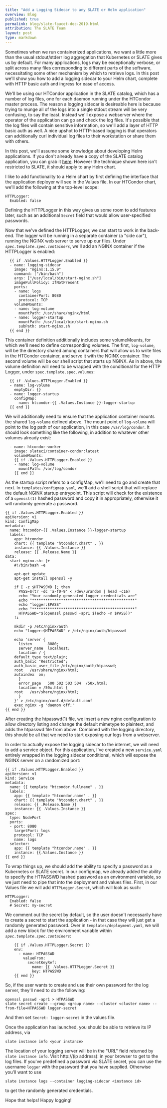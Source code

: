 ```yaml
---
title: "Add a Logging Sidecar to any SLATE or Helm application"
overview: Blog
published: true
permalink: blog/slate-faucet-dec-2019.html
attribution: The SLATE Team
layout: post
type: markdown
---
```


Sometimes when we run containerized applications, we want a little more than
the usual stdout/stderr log aggregation that Kubernetes or SLATE gives us by
default.  For many applications, logs may be exceptionally verbose, or split
across many files corresponding to different parts of the software,
necessitating some other mechanism by which to retrieve logs. In this post
we'll show you how to add a logging sidecar to your Helm chart, complete with
HTTP basic auth and ingress for ease of access. 
<!--end_excerpt-->

We'll be using our HTCondor application in the SLATE catalog, which has a
number of log files, one for each daemon running under the HTCondor master
process. The reason a logging sidecar is desireable here is because trying to
munge all of the logs into a single stdout stream will be very confusing, to
say the least. Instead we'll expose a webserver where the operator of the
application can go and check the log files. It's possible that the log files
will contain sensitive information, so we'll add a layer of HTTP basic auth as
well. A nice upshot to HTTP-based logging is that operators can additionally
curl individual log files to their workstation or share them with others.

In this post, we'll assume some knowledge about developing Helm applications.
If you don't already have a copy of the SLATE catalog application, you can grab
it [here](https://github.com/slateci/slate-catalog). However the technique
shown here isn't restricted to SLATE, it should apply to any Helm chart.

I like to add functionality to a Helm chart by first defining the interface
that the application deployer will see in the Values file.  In our HTCondor
chart, we'll add the following at the top-level scope:

    HTTPLogger: 
      Enabled: false

Defining the HTTPLogger in this way gives us some room to add features later,
such as an additional `Secret` field that would allow user-specified
passwords.

Now that we've defined the HTTPLogger, we can start to work in the back-end.
The logger will be running in a separate container (a "side car"), running the
NGINX web server to serve up our files. Under *`spec.template.spec.containers`*,
we'll add an NGINX container if the HTTPLogger is enabled:

      {{ if .Values.HTTPLogger.Enabled }}
      - name: logging-sidecar
        image: "nginx:1.15.9"
        command: ["/bin/bash"]
        args: ["/usr/local/bin/start-nginx.sh"]
        imagePullPolicy: IfNotPresent
        ports:
        - name: logs
          containerPort: 8080
          protocol: TCP
        volumeMounts:
        - name: log-volume
          mountPath: /usr/share/nginx/html
        - name: logger-startup
          mountPath: /usr/local/bin/start-nginx.sh
          subPath: start-nginx.sh
      {{ end }}

This container definition additionally includes some volumeMounts, for which
we'll need to define corresponding volumes. The first, `log-volume`, will be
the directory shared among containers that will allow us to write files in the
HTCondor container, and serve it with the NGINX container. The second volume
will be our shell script that starts up NGINX. As in above, the volume
definition will need to be wrapped with the conditional for the HTTP Logger,
under `spec.template.spec.volumes`: 

      {{ if .Values.HTTPLogger.Enabled }}
      - name: log-volume
        emptyDir: {}
      - name: logger-startup
        configMap:
          name: htcondor-{{ .Values.Instance }}-logger-startup
      {{ end }}

We will additionally need to ensure that the application container mounts the
shared `log-volume` defined above. The mount point of `log-volume` will point to the log path of our application, in this case `/var/log/condor`. It
should look something like the following, in addition to whatever other volumes
already exist:

      - name: htcondor-worker
        image: slateci/container-condor:latest
        volumeMounts:
        {{ if .Values.HTTPLogger.Enabled }}
        - name: log-volume
          mountPath: /var/log/condor
        {{ end }}

As the startup script refers to a configMap, we'll need to go and create that
next. In `templates/configmap.yaml`, we'll add a shell script that will replace
the default NGINX startup entrypoint. This script will check for the existence
of a `openssl(1)` hashed password and copy it in appropriately, otherwise it
will randomly generate a password. 

	{{ if .Values.HTTPLogger.Enabled }}
	apiVersion: v1
	kind: ConfigMap
	metadata:
	  name: htcondor-{{ .Values.Instance }}-logger-startup
	  labels:
	    app: htcondor
	    chart: {{ template "htcondor.chart" . }}
	    instance: {{ .Values.Instance }}
	    release: {{ .Release.Name }}
	data:
	  start-nginx.sh: |+
	    #!/bin/bash -e

	    apt-get update
	    apt-get install openssl -y

	    if [ -z $HTPASSWD ]; then
	      PASS=$(tr -dc 'a-f0-9' < /dev/urandom | head -c16)
	      echo "Your randomly generated logger credentials are"
	      echo "**********************************************"
	      echo "logger:$PASS"
	      echo "**********************************************"
	      HTPASSWD="$(openssl passwd -apr1 $(echo -n $PASS))"
	    fi

	    mkdir -p /etc/nginx/auth
	    echo "logger:$HTPASSWD" > /etc/nginx/auth/htpasswd

	    echo 'server {
	      listen       8080;
	      server_name  localhost;
	      location / {
		default_type text/plain;
		auth_basic "Restricted";
		auth_basic_user_file /etc/nginx/auth/htpasswd;  
		root   /usr/share/nginx/html;
		autoindex  on;
	      }
	      error_page   500 502 503 504  /50x.html;
	      location = /50x.html {
		root   /usr/share/nginx/html;
	      }
	    }' > /etc/nginx/conf.d/default.conf
	    exec nginx -g 'daemon off;'
	{{ end }}

After creating the htpasswd(1) file, we insert a new nginx configuration to
allow directory listing and change the default mimetype to plaintext, and adds
the htpasswd file from above. Combined with the logging directory, this should
be all that we need to start exposing our logs from a webserver. 

In order to actually expose the logging sidecar to the internet, we will need to add a service object. For this application, I've created a new `service.yaml` entirely wrapped in the logging sidecar conditional, which will expose the NGINX server on a randomized port:

``` 
{{ if .Values.HTTPLogger.Enabled }}
apiVersion: v1
kind: Service
metadata:
  name: {{ template "htcondor.fullname" . }}
  labels:
    app: {{ template "htcondor.name" . }}
    chart: {{ template "htcondor.chart" . }}
    release: {{ .Release.Name }}
    instance: {{ .Values.Instance }}
spec:
  type: NodePort
  ports:
  - port: 8080
    targetPort: logs
    protocol: TCP
    name: logs
  selector:
    app: {{ template "htcondor.name" . }}
    instance: {{.Values.Instance }}
{{ end }}
```

To wrap things up, we should add the ability to specify a password as a
Kubernetes or SLATE secret. In our configmap, we already added the
ability to specify the HTPASSWD hashed password as an environment variable, so
we just need to pipe that into the deployment and values files. First, in our
Values file we will add
`HTTPLogger.Secret`, which will look as such:

    HTTPLogger: 
      Enabled: false
      # Secret: my-secret

We comment out the secret by default, so the user doesn't necessarily have to
create a secret to start the application - in that case they will just get a
randomly generated password. Over in `templates/deployment.yaml`, we will add a
new block for the environment variable within *`spec.template.spec.containers`*:

        {{ if .Values.HTTPLogger.Secret }}
        env:
          - name: HTPASSWD
            valueFrom:
              secretKeyRef:
                name: {{ .Values.HTTPLogger.Secret }}
                key: HTPASSWD
        {{ end }}

So, if the user wants to create and use their own password for the log server, they'll need to do the following:

	openssl passwd -apr1 > HTPASSWD
	slate secret create --group <group name> --cluster <cluster name> --from-file=HTPASSWD logger-secret

And then set `Secret: logger-secret` in the values file.

Once the application has launched, you should be able to retrieve its IP
address, via 

	slate instance info <your instance>
	
The location of your logging server will be in the "URL" field returned by `slate instance info`. Visit http://(ip address):<port number> in your browser to get to the log files. If you've predefined
a password via SLATE secret, you can use the username `logger` with the password
that you have supplied. Otherwise you'll want to use
	
	slate instance logs --container logging-sidecar <instance id>
	
to get the randomly generated credentials. 

Hope that helps! Happy logging!
